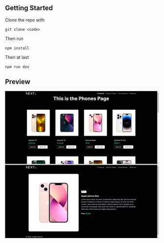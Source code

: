 ## Getting Started

Clone the repo with

```
git clone <code>
```

Then run

```
npm install
```

Then at last

```
npm run dev
```

## Preview

<img src="./public/image.png"/>
<img src="./public/image2.png"/>
